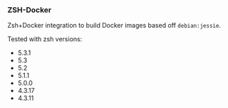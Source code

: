 ### ZSH-Docker

Zsh+Docker integration to build Docker images based off `debian:jessie`.

Tested with zsh versions:

- 5.3.1
- 5.3
- 5.2
- 5.1.1
- 5.0.0
- 4.3.17
- 4.3.11
